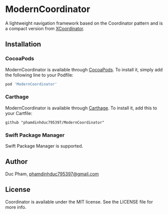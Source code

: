 # ModernCoordinator

A lightweight navigation framework based on the Coordinator pattern and is a compact version from [XCoordinator](https://github.com/quickbirdstudios/XCoordinator).


## Installation

### CocoaPods
ModernCoordinator is available through [CocoaPods](https://cocoapods.org). To install
it, simply add the following line to your Podfile:

```ruby
pod 'ModernCoordinator'
```

### Carthage
ModernCoordinator is available through [Carthage](https://github.com/Carthage/Carthage). To install it, add this to your Cartfile: 

```
github "phamdinhduc795397/ModernCoordinator"
```

### Swift Package Manager
Swift Package Manager is supported.

## Author

Duc Pham, phamdinhduc795397@gmail.com

## License

Coordinator is available under the MIT license. See the LICENSE file for more info.
